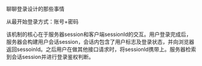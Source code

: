 聊聊登录设计的那些事情

从最开始登录方式：账号+密码

该机制的核心在于服务器session和客户端sessionId的交互。用户登录完成后，服务器会构建用户会话session，会话内包含了用户标志及登录状态，并向浏览器返回sessoinId。之后用户在做其他接口请求时，将sessionId携带上。服务器检索到会话session并进行登录鉴权判断。

